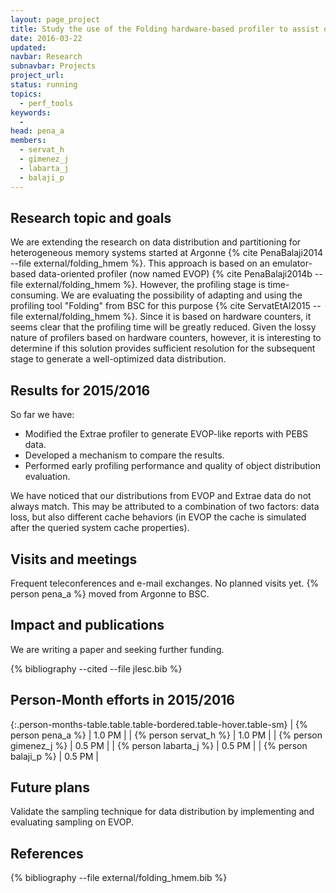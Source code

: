 ```yaml
---
layout: page_project
title: Study the use of the Folding hardware-based profiler to assist on data distribution for heterogeneous memory systems in HPC
date: 2016-03-22
updated:
navbar: Research
subnavbar: Projects
project_url:
status: running
topics:
  - perf_tools
keywords:
  -
head: pena_a
members:
  - servat_h
  - gimenez_j
  - labarta_j
  - balaji_p
---
```


## Research topic and goals
We are extending the research on data distribution and partitioning for heterogeneous memory systems started at Argonne {% cite PenaBalaji2014 --file external/folding_hmem %}. This approach is based on an emulator-based data-oriented profiler (now named EVOP) {% cite PenaBalaji2014b --file external/folding_hmem %}. However, the profiling stage is time-consuming. We are evaluating the possibility of adapting and using the profiling tool "Folding" from BSC for this purpose {% cite ServatEtAl2015 --file external/folding_hmem %}. Since it is based on hardware counters, it seems clear that the profiling time will be greatly reduced. Given the lossy nature of profilers based on hardware counters, however, it is interesting to determine if this solution provides sufficient resolution for the subsequent stage to generate a well-optimized data distribution.

## Results for 2015/2016
So far we have:

* Modified the Extrae profiler to generate EVOP-like reports with PEBS data.
* Developed a mechanism to compare the results.
* Performed early profiling performance and quality of object distribution evaluation.

We have noticed that our distributions from EVOP and Extrae data do not always match. This may be attributed to a combination of two factors: data loss, but also different cache behaviors (in EVOP the cache is simulated after the queried system cache properties).

## Visits and meetings
Frequent teleconferences and e-mail exchanges. No planned visits yet. {% person pena_a %} moved from Argonne to BSC.

## Impact and publications
We are writing a paper and seeking further funding.

{% bibliography --cited --file jlesc.bib %}


## Person-Month efforts in 2015/2016

{:.person-months-table.table.table-bordered.table-hover.table-sm}
| {% person pena_a %} | 1.0 PM |
| {% person servat_h %} | 1.0 PM |
| {% person gimenez_j %} | 0.5 PM |
| {% person labarta_j %} | 0.5 PM |
| {% person balaji_p %} | 0.5 PM |

## Future plans
Validate the sampling technique for data distribution by implementing and evaluating sampling on EVOP.

## References

{% bibliography --file external/folding_hmem.bib %}
